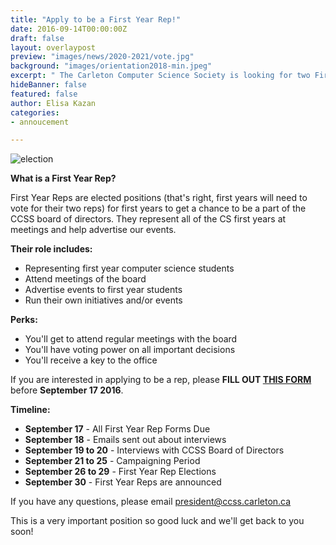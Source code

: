 ```yaml
---
title: "Apply to be a First Year Rep!"
date: 2016-09-14T00:00:00Z
draft: false
layout: overlaypost
preview: "images/news/2020-2021/vote.jpg"
background: "images/orientation2018-min.jpeg"
excerpt: " The Carleton Computer Science Society is looking for two First Year Reps to join us on our board of directors for 2016-2017."
hideBanner: false
featured: false
author: Elisa Kazan
categories:
- annoucement

---
```


![election](/images/news/2020-2021/vote.jpg)

**What is a First Year Rep?**

First Year Reps are elected positions (that's right, first years will need to vote for their two reps) for first years to get a chance to be a part of the CCSS board of directors. They represent all of the CS first years at meetings and help advertise our events.

**Their role includes:**

* Representing first year computer science students
* Attend meetings of the board
* Advertise events to first year students
* Run their own initiatives and/or events

**Perks:**

* You'll get to attend regular meetings with the board
* You'll have voting power on all important decisions
* You'll receive a key to the office

If you are interested in applying to be a rep, please **FILL OUT [THIS FORM](https://goo.gl/forms/D6oO4kSISADP8OKt1)** before **September 17 2016**.

**Timeline:**

* **September 17**        - All First Year Rep Forms Due
* **September 18**        - Emails sent out about interviews
* **September 19 to 20**  - Interviews with CCSS Board of Directors
* **September 21 to 25**  - Campaigning Period
* **September 26 to 29**  - First Year Rep Elections
* **September 30**        - First Year Reps are announced

If you have any questions, please email [president@ccss.carleton.ca](mailto:president@ccss.carleton.ca)

This is a very important position so good luck and we'll get back to you soon!
